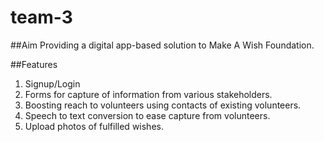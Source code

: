 # team-3

##Aim
Providing a digital app-based solution to Make A Wish Foundation.

##Features
1. Signup/Login
2. Forms for capture of information from various stakeholders.
3. Boosting reach to volunteers using contacts of existing volunteers.
4. Speech to text conversion to ease capture from volunteers.
5. Upload photos of fulfilled wishes.






